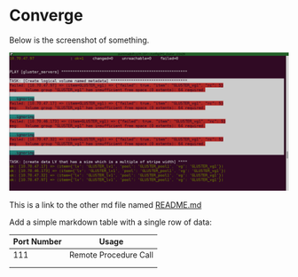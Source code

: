 # Converge

Below is the screenshot of something.

![Whatever caption](images/nfs1_error.png)

This is a link to the other md file named
[README.md](README.md)


Add a simple markdown table with a single
row of data:

| Port Number | Usage                 |
|-------------|-----------------------|
| 111         | Remote Procedure Call |
|             |                       |
|             |                       |

